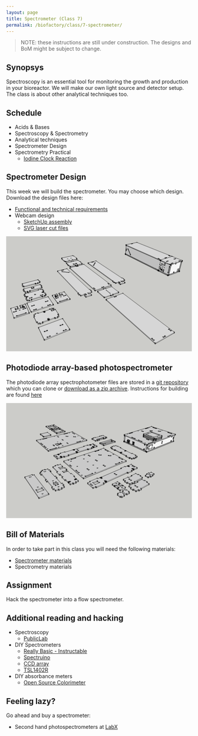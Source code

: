 ```yaml
---
layout: page
title: Spectrometer (Class 7)
permalink: /biofactory/class/7-spectrometer/
---
```


> NOTE: these instructions are still under construction. The designs and BoM might be subject to change.

## Synopsys

Spectroscopy is an essential tool for monitoring the growth and production in your bioreactor. We will make our own light source and detector setup. The class is about other analytical techniques too.

## Schedule

* Acids & Bases
* Spectroscopy & Spectrometry
* Analytical techniques
* Spectrometer Design
* Spectrometry Practical
  * [Iodine Clock Reaction](/biofactory/class/7-spectrometer/iodine-clock-reaction/)

## Spectrometer Design

This week we will build the spectrometer. You may choose which design. Download the design files here:

* [Functional and technical requirements](/biofactory/class/7-spectrometer/requirements/)
* Webcam design
  * [SketchUp assembly](/biofactory/class/7/Webcam-Spectrometer-Sketchup.skp)
  * [SVG laser cut files](/biofactory/class/7/Webcam-Spectrometer-SVGs.zip)

![Webcam Spectrometer](/biofactory/class/7/Webcam-Spectrometer.png)

## Photodiode array-based photospectrometer

The photodiode array spectrophotometer files are stored in a [git repository](https://github.com/BioHackAcademy/BHA_Spectrophotometer) which you can clone or [download as a zip archive](https://github.com/BioHackAcademy/BHA_Spectrophotometer/archive/master.zip). Instructions for building are found [here](/biofactory/class/7-spectrometer/spectrometer-guide/)

![CCD Array Spectrometer](/biofactory/class/7/CCD-Array-Spectrometer.png)

## Bill of Materials

In order to take part in this class you will need the following materials:

* [Spectrometer materials](/biofactory/class/7-spectrometer/spectrometer-materials/)
* Spectrometry materials

## Assignment

Hack the spectrometer into a flow spectrometer.

## Additional reading and hacking

* Spectroscopy
  * [PublicLab](http://publiclab.org/wiki/spectrometer)
* DIY Spectrometers
  * [Really Basic - Instructable](http://www.instructables.com/id/DIY-Spectroscope/)
  * [Spectruino](http://myspectral.com/)
  * [CCD array](http://publiclab.org/notes/bhickman/10-12-2013/ccd-diodearray-spectrometer)
  * [TSL1402R](http://playground.arduino.cc/Main/TSL1402R)
* DIY absorbance meters
  * [Open Source Colorimeter](http://www.appropedia.org/Open-source_colorimeter)

## Feeling lazy?

Go ahead and buy a spectrometer:

* Second hand photospectrometers at [LabX](http://www.labx.com/spectrophotometer-uv-vis-fluor) 
